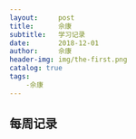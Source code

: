 ```yaml
---
layout:     post
title:      佘康
subtitle:   学习记录
date:       2018-12-01
author:     佘康
header-img: img/the-first.png
catalog: true
tags:
    -佘康
---
```

每周记录
----
